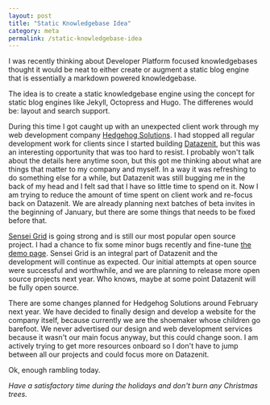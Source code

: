```yaml
---
layout: post
title: "Static Knowledgebase Idea"
category: meta
permalink: /static-knowledgebase-idea
---
```


I was recently thinking about Developer Platform focused knowledgebases thought it would be neat to either create or augment a static blog engine that is essentially a markdown powered knowledgebase.

The idea is to create a static knowledgebase engine using the concept for static blog engines like Jekyll, Octopress and Hugo. The differenes would be: layout and search support.

<!-- more -->

During this time I got caught up with an unexpected client work through my web development company [Hedgehog Solutions](http://hedgehogs.lv/).
I had stopped all regular development work for clients since I started building [Datazenit](https://datazenit.com),
but this was an interesting opportunity that was too hard to resist. I probably won't talk about the details here anytime soon, but this got me thinking
about what are things that matter to my company and myself. In a way it was refreshing to do something else for a while, but Datazenit was still
bugging me in the back of my head and I felt sad that I have so little time to spend on it. Now I am trying to reduce the amount of time spent on client work and re-focus back on Datazenit. We are already planning next batches of beta invites in the beginning of January, but there are some things that needs to be fixed before that.

[Sensei Grid](https://github.com/datazenit/sensei-grid) is going strong and is still our most popular open source project. I had a chance to fix some minor bugs recently and fine-tune [the demo page](https://datazenit.com/static/sensei-grid/examples/). Sensei Grid is an integral part of Datazenit and the development will continue as expected. Our initial attempts at open source were successful and worthwhile, and we are planning to release more open source projects next year. Who knows, maybe at some point Datazenit will be fully open source.

There are some changes planned for Hedgehog Solutions around February next year. We have decided to finally design and develop a website for the company itself, because currently we are the shoemaker whose children go barefoot. We never advertised our design and web development services because it wasn't our main focus anyway, but this could change soon. I am actively trying to get more resources onboard so I don't have to jump between all our projects and could focus more on Datazenit.

Ok, enough rambling today.

*Have a satisfactory time during the holidays and don't burn any Christmas trees.*